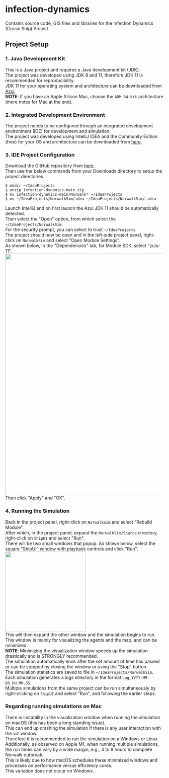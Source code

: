 # infection-dynamics
Contains source code, GIS files and libraries for the Infection Dynamics (Cruise Ship) Project.

## Project Setup
### 1. Java Development Kit
This is a Java project and requires a Java development kit (JDK).   
The project was developed using JDK 8 and 11, therefore JDK 11 is recommended for reproducibility.  
JDK 11 for your operating system and architecture can be downloaded from [Azul](https://www.azul.com/downloads/?version=java-11-lts&package=jdk#zulu).  
**NOTE**: If you have an Apple Silicon Mac, choose the `ARM 64-bit` architecture (more notes for Mac at the end).

### 2. Integrated Development Environment
The project needs to be configured through an integrated development environment (IDE) for development and simulation.  
The project was developed using IntelliJ IDEA and the Community Edition (free) for your OS and architecture can be downloaded from [here](https://www.jetbrains.com/idea/download/).  

### 3. IDE Project Configuration 
Download the GitHub repository from [here](https://github.com/KorkinLab/infection-dynamics/archive/refs/heads/main.zip).  
Then use the below commands from your Downloads directory to setup the project directories.
```
$ mkdir ~/IdeaProjects
$ unzip infection-dynamics-main.zip
$ mv infection-dynamics-main/Norwalk* ~/IdeaProjects
$ mv ~/IdeaProjects/NorwalkSim/idea ~/IdeaProjects/NorwalkSim/.idea
```
Launch IntelliJ and on first launch the Azul JDK 11 should be automatically detected.  
Then select the "Open" option, from which select the `~/IdeaProjects/NorwalkSim`.  
For the security prompt, you can select to trust `~/IdeaProjects`.  
The project should now be open and in the left-side project panel, right-click on `NorwalkSim` and select "Open Module Settings".  
As shown below, in the "Dependencies" tab, for Module SDK, select "zulu-11".  
<img src="https://github.com/user-attachments/assets/3b7ca212-45ae-419e-95fb-c4894bf0f09a" width="768">  
Then click "Apply" and "OK".  

### 4. Running the Simulation
Back in the project panel, right-click on `NorwalkSim` and select "Rebuild Module".  
After which, in the project panel, expand the `NorwalkSim/Source` directory, right-click on `ShipUI` and select "Run".  
There will be two small windows that popup. As shown below, select the square "ShipUI" window with playback controls and click "Run".  
<img src="https://github.com/user-attachments/assets/41763949-05da-4b69-85cc-ffd61334d7f4" width="256">  
This will then expand the other window and the simulation begins to run.  
This window is mainly for visualizing the agents and the map, and can be minimized.  
**NOTE**: Minimizing the visualization window speeds up the simulation drastically and is STRONGLY recommended.  
The simulation automatically ends after the set amount of time has passed or can be stopped by closing the window or using the "Stop" button.  
The simulation statistics are saved to file in `~/IdeaProjects/NorwalkSim`.  
Each simulation generates a logs directory in the format `Log_YYYY-MM-DD_HH.MM.SS`.  
Multiple simulations from the same project can be run simultaneously by right-clicking on `ShipUI` and select "Run", and following the earlier steps.

### Regarding running simulations on Mac
There is instability in the visualization window when running the simulation on macOS (this has been a long standing issue).  
This can end up crashing the simulation if there is any user interaction with the viz window.  
Therefore it is recommended to run the simulation on a Windows or Linux.  
Additionally, as observed on Apple M1, when running multiple simulations, the run times can vary by a wide margin, e.g., 4 to 8 hours to complete Norwalk outbreak.  
This is likely due to how macOS schedules these minimized windows and processes on performance versus efficiency cores.  
This variation does not occur on Windows.  
